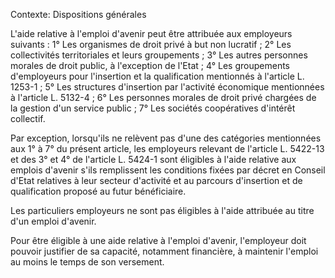 Contexte: Dispositions générales

L'aide relative à l'emploi d'avenir peut être attribuée aux employeurs suivants : 1° Les organismes de droit privé à but non lucratif ; 2° Les collectivités territoriales et leurs groupements ; 3° Les autres personnes morales de droit public, à l'exception de l'Etat ; 4° Les groupements d'employeurs pour l'insertion et la qualification mentionnés à l'article L. 1253-1 ; 5° Les structures d'insertion par l'activité économique mentionnées à l'article L. 5132-4 ; 6° Les personnes morales de droit privé chargées de la gestion d'un service public ; 7° Les sociétés coopératives d'intérêt collectif.

Par exception, lorsqu'ils ne relèvent pas d'une des catégories mentionnées aux 1° à 7° du présent article, les employeurs relevant de l'article L. 5422-13 et des 3° et 4° de l'article L. 5424-1 sont éligibles à l'aide relative aux emplois d'avenir s'ils remplissent les conditions fixées par décret en Conseil d'Etat relatives à leur secteur d'activité et au parcours d'insertion et de qualification proposé au futur bénéficiaire.

Les particuliers employeurs ne sont pas éligibles à l'aide attribuée au titre d'un emploi d'avenir.

Pour être éligible à une aide relative à l'emploi d'avenir, l'employeur doit pouvoir justifier de sa capacité, notamment financière, à maintenir l'emploi au moins le temps de son versement.